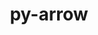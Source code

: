 ---
title: "py-arrow"
layout: cache
categories: [package, develop-2024-03-17]
meta: {"versions": ["1.2.3"], "compilers": ["gcc@=11.1.0", "gcc@=11.4.0", "gcc@=9.4.0", "oneapi@=2024.0.0"], "oss": ["ubuntu20.04", "ubuntu22.04"], "platforms": ["linux"], "targets": ["neoverse_v1", "neoverse_v2", "ppc64le", "x86_64_v3"], "stacks": ["data-vis-sdk", "e4s", "e4s-neoverse-v2", "e4s-neoverse_v1", "e4s-oneapi", "e4s-power", "root"], "num_specs": 6, "num_specs_by_stack": {"root": 6, "e4s-power": 1, "data-vis-sdk": 1, "e4s-neoverse_v1": 1, "e4s-neoverse-v2": 1, "e4s": 1, "e4s-oneapi": 1}}
spec_details: [{"hash": "4jflkderopjywkilar2p7e2p6nhafc6k", "compiler": "gcc@=9.4.0", "versions": ["1.2.3"], "os": "ubuntu20.04", "platform": "linux", "target": "ppc64le", "variants": ["build_system=python_pip"], "stacks": ["root", "e4s-power"], "size": "-", "tarball": "https://binaries.spack.io/releases/develop-2024-03-17/build_cache/linux-ubuntu20.04-ppc64le/gcc-9.4.0/py-arrow-1.2.3/linux-ubuntu20.04-ppc64le-gcc-9.4.0-py-arrow-1.2.3-4jflkderopjywkilar2p7e2p6nhafc6k.spack"}, {"hash": "5foygljkhflcugw55ewsedixihfspoad", "compiler": "gcc@=11.1.0", "versions": ["1.2.3"], "os": "ubuntu20.04", "platform": "linux", "target": "x86_64_v3", "variants": ["build_system=python_pip"], "stacks": ["data-vis-sdk", "root"], "size": "-", "tarball": "https://binaries.spack.io/releases/develop-2024-03-17/build_cache/linux-ubuntu20.04-x86_64_v3/gcc-11.1.0/py-arrow-1.2.3/linux-ubuntu20.04-x86_64_v3-gcc-11.1.0-py-arrow-1.2.3-5foygljkhflcugw55ewsedixihfspoad.spack"}, {"hash": "vck4n6ptdsomd4qjxhkfozom5yhngciv", "compiler": "gcc@=11.4.0", "versions": ["1.2.3"], "os": "ubuntu22.04", "platform": "linux", "target": "neoverse_v1", "variants": ["build_system=python_pip"], "stacks": ["e4s-neoverse_v1", "root"], "size": "-", "tarball": "https://binaries.spack.io/releases/develop-2024-03-17/build_cache/linux-ubuntu22.04-neoverse_v1/gcc-11.4.0/py-arrow-1.2.3/linux-ubuntu22.04-neoverse_v1-gcc-11.4.0-py-arrow-1.2.3-vck4n6ptdsomd4qjxhkfozom5yhngciv.spack"}, {"hash": "q3jwx6o5u5vfs6d6zznr2zw5fdlbzw47", "compiler": "gcc@=11.4.0", "versions": ["1.2.3"], "os": "ubuntu22.04", "platform": "linux", "target": "neoverse_v2", "variants": ["build_system=python_pip"], "stacks": ["e4s-neoverse-v2", "root"], "size": "-", "tarball": "https://binaries.spack.io/releases/develop-2024-03-17/build_cache/linux-ubuntu22.04-neoverse_v2/gcc-11.4.0/py-arrow-1.2.3/linux-ubuntu22.04-neoverse_v2-gcc-11.4.0-py-arrow-1.2.3-q3jwx6o5u5vfs6d6zznr2zw5fdlbzw47.spack"}, {"hash": "22vj4fjzel2nqwllyuk37sxm7mhxnpkw", "compiler": "gcc@=11.4.0", "versions": ["1.2.3"], "os": "ubuntu22.04", "platform": "linux", "target": "x86_64_v3", "variants": ["build_system=python_pip"], "stacks": ["root", "e4s"], "size": "-", "tarball": "https://binaries.spack.io/releases/develop-2024-03-17/build_cache/linux-ubuntu22.04-x86_64_v3/gcc-11.4.0/py-arrow-1.2.3/linux-ubuntu22.04-x86_64_v3-gcc-11.4.0-py-arrow-1.2.3-22vj4fjzel2nqwllyuk37sxm7mhxnpkw.spack"}, {"hash": "hjjhb6dtbtv6eoffhwhoa6f7tk67nqaa", "compiler": "oneapi@=2024.0.0", "versions": ["1.2.3"], "os": "ubuntu22.04", "platform": "linux", "target": "x86_64_v3", "variants": ["build_system=python_pip"], "stacks": ["root", "e4s-oneapi"], "size": "-", "tarball": "https://binaries.spack.io/releases/develop-2024-03-17/build_cache/linux-ubuntu22.04-x86_64_v3/oneapi-2024.0.0/py-arrow-1.2.3/linux-ubuntu22.04-x86_64_v3-oneapi-2024.0.0-py-arrow-1.2.3-hjjhb6dtbtv6eoffhwhoa6f7tk67nqaa.spack"}]
---